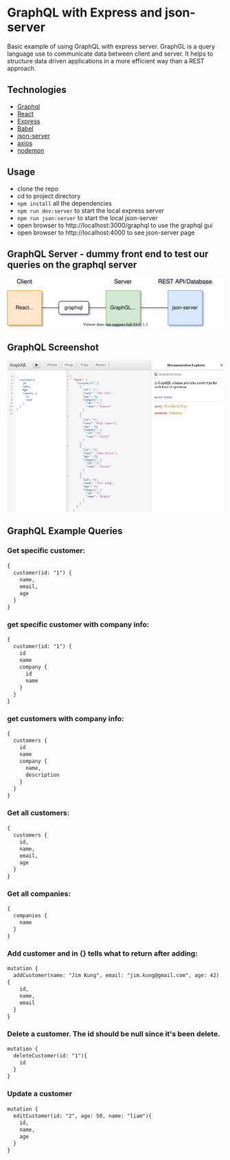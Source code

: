 # GraphQL with Express and json-server

Basic example of using GraphQL with express server. 
GraphGL is a query language use to communicate data between client and server. 
It helps to structure data driven applications in a more efficient way than a REST approach.

## Technologies
- [Graphql](https://graphql.org)
- [React](https://reactjs.org)
- [Express](https://expressjs.com)
- [Babel](https://babeljs.io)
- [json-server](https://www.npmjs.com/package/json-server)
- [axios](https://www.npmjs.com/package/axios)
- [nodemon](https://www.npmjs.com/package/nodemon)

## Usage

- clone the repo
- cd to project directory
- ```npm install``` all the dependencies
- ```npm run dev:server``` to start the local express server
- ```npm run json:server``` to start the local json-server
- open browser to http://localhost:3000/graphql to use the graphql gui
- open browser to http://localhost:4000 to see json-server page

## GraphQL Server - dummy front end to test our queries on the graphql server
![GraphqlFlowChart](/docs/graphql_flow_chart.svg)

## GraphQL Screenshot
![GraphqlGui](/docs/graphql_screenshot.jpg)

## GraphQL Example Queries

### Get specific customer:
```Query
{
  customer(id: "1") {
    name,
    email,
    age
  }
}
```

### get specific customer with company info:
```Query
{
  customer(id: "1") {
    id
    name
    company {
      id
      name
    }
  }
}
```

### get customers with company info:
```
{
  customers {
    id
    name
    company {
      name,
      description
    }
  }
}

```

### Get all customers:
```Query
{
  customers {
    id,
    name,
    email,
    age
  }
}
```

### Get all companies:
```Query
{
  companies {
    name
  }
}
```

### Add customer and in {} tells what to return after adding:
```Query
mutation {
  addCustomer(name: "Jim Kung", email: "jim.kung@gmail.com", age: 42) {
    id,
    name,
    email
  }
}
```

### Delete a customer. The id should be null since it's been delete.
```Query
mutation {
  deleteCustomer(id: "1"){
    id
  }
}
```

### Update a customer
```Query
mutation {
  editCustomer(id: "2", age: 50, name: "liam"){
    id,
    name,
    age
  }
}
```

